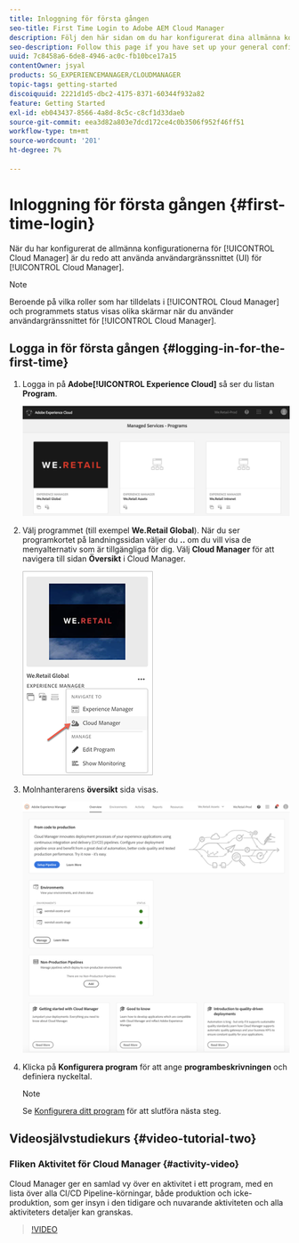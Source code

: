 ```yaml
---
title: Inloggning för första gången
seo-title: First Time Login to Adobe AEM Cloud Manager
description: Följ den här sidan om du har konfigurerat dina allmänna konfigurationer och vill använda Cloud Manager för första gången.
seo-description: Follow this page if you have set up your general configurations and you are ready to use Adobe AEM Cloud Manager for the first time.
uuid: 7c8458a6-6de8-4946-ac0c-fb10bce17a15
contentOwner: jsyal
products: SG_EXPERIENCEMANAGER/CLOUDMANAGER
topic-tags: getting-started
discoiquuid: 2221d1d5-dbc2-4175-8371-60344f932a82
feature: Getting Started
exl-id: eb043437-8566-4a8d-8c5c-c8cf1d33daeb
source-git-commit: eea3d82a803e7dcd172ce4c0b3506f952f46ff51
workflow-type: tm+mt
source-wordcount: '201'
ht-degree: 7%

---
```


# Inloggning för första gången {#first-time-login}

När du har konfigurerat de allmänna konfigurationerna för [!UICONTROL Cloud Manager] är du redo att använda användargränssnittet (UI) för [!UICONTROL Cloud Manager].

>[!NOTE]
>Beroende på vilka roller som har tilldelats i [!UICONTROL Cloud Manager] och programmets status visas olika skärmar när du använder användargränssnittet för [!UICONTROL Cloud Manager].

## Logga in för första gången {#logging-in-for-the-first-time}

1. Logga in på **Adobe[!UICONTROL Experience Cloud]** så ser du listan **Program**.

   ![](assets/screen_shot_2018-06-04at120643pm.png)

1. Välj programmet (till exempel **We.Retail Global**). När du ser programkortet på landningssidan väljer du **..** om du vill visa de menyalternativ som är tillgängliga för dig.   Välj **Cloud Manager** för att navigera till sidan **Översikt** i Cloud Manager.

   ![](assets/navigate-cm1.png)

1. Molnhanterarens **översikt** sida visas.

   ![](assets/FirstLogin1.png)

1. Klicka på **Konfigurera program** för att ange **programbeskrivningen** och definiera nyckeltal.

   >[!NOTE]
   >
   >Se [Konfigurera ditt program](https://helpx.adobe.com/experience-manager/cloud-manager/using/setting-up-program.html) för att slutföra nästa steg.

## Videosjälvstudiekurs {#video-tutorial-two}

### Fliken Aktivitet för Cloud Manager {#activity-video}

Cloud Manager ger en samlad vy över en aktivitet i ett program, med en lista över alla CI/CD Pipeline-körningar, både produktion och icke-produktion, som ger insyn i den tidigare och nuvarande aktiviteten och alla aktiviteters detaljer kan granskas.

>[!VIDEO](https://video.tv.adobe.com/v/26313/)
